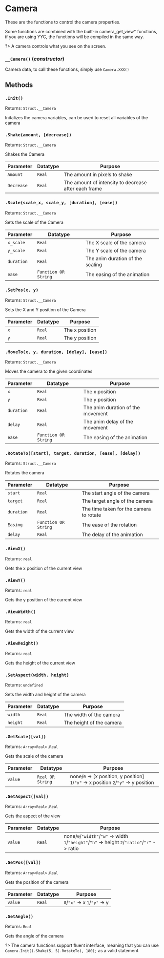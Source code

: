# Camera
These are the functions to control the camera properties.

Some functions are combined with the built-in camera_get_view* functions, if you are using YYC,
the functions will be compiled in the same way.

?> A camera controls what you see on the screen.

### `__Camera()` (*constructor*)

Camera data, to call these functions, simply use `Camera.XXX()`

**Methods**
---
### `.Init()` 
Returns: `Struct.__Camera`

Initalizes the camera variables, can be used to reset all variables of the camera

### `.Shake(amount, [decrease])` 
Returns: `Struct.__Camera`

Shakes the Camera

| Parameter | Datatype  | Purpose |
|-----------|-----------|---------|
|`Amount` |`Real` |The amount in pixels to shake |
|`Decrease` |`Real` |The amount of intensity to decrease after each frame |

### `.Scale(scale_x, scale_y, [duration], [ease])` 
Returns: `Struct.__Camera`

Sets the scale of the Camera

| Parameter | Datatype  | Purpose |
|-----------|-----------|---------|
|`x_scale` |`Real` |The X scale of the camera |
|`y_scale` |`Real` |The Y scale of the camera |
|`duration` |`Real` |The anim duration of the scaling |
|`ease` |`Function OR String` |The easing of the animation |

### `.SetPos(x, y)` 
Returns: `Struct.__Camera`

Sets the X and Y position of the Camera

| Parameter | Datatype  | Purpose |
|-----------|-----------|---------|
|`x` |`Real` |The x position |
|`y` |`Real` |The y position |

### `.MoveTo(x, y, duration, [delay], [ease])` 
Returns: `Struct.__Camera`

Moves the camera to the given coordinates

| Parameter | Datatype  | Purpose |
|-----------|-----------|---------|
|`x` |`Real` |The x position |
|`y` |`Real` |The y position |
|`duration` |`Real` |The anim duration of the movement |
|`delay` |`Real` |The anim delay of the movement |
|`ease` |`Function OR String` |The easing of the animation |

### `.RotateTo([start], target, duration, [ease], [delay])` 
Returns: `Struct.__Camera`

Rotates the camera

| Parameter | Datatype  | Purpose |
|-----------|-----------|---------|
|`start` |`Real` |The start angle of the camera |
|`target` |`Real` |The target angle of the camera |
|`duration` |`Real` |The time taken for the camera to rotate |
|`Easing` |`Function OR String` |The ease of the rotation |
|`delay` |`Real` |The delay of the animation |

### `.ViewX()` 
Returns: `real`

Gets the x position of the current view

### `.ViewY()` 
Returns: `real`

Gets the y position of the current view

### `.ViewWidth()` 
Returns: `real`

Gets the width of the current view

### `.ViewHeight()` 
Returns: `real`

Gets the height of the current view

### `.SetAspect(width, height)` 
Returns: `undefined`

Sets the width and height of the camera

| Parameter | Datatype  | Purpose |
|-----------|-----------|---------|
|`width` |`Real` |The width of the camera |
|`height` |`Real` |The height of the camera |

### `.GetScale([val])` 
Returns: `Array<Real>,Real`

Gets the scale of the camera

| Parameter | Datatype  | Purpose |
|-----------|-----------|---------|
|`value` |`Real OR String` |none/`0` -> [x position, y position] `1`/`"x"` -> x position `2`/`"y"` -> y position |

### `.GetAspect([val])` 
Returns: `Array<Real>,Real`

Gets the aspect of the view

| Parameter | Datatype  | Purpose |
|-----------|-----------|---------|
|`value` |`Real` |none/`0`/`"width"`/`"w"` -> width `1`/`"height"`/`"h"` -> height `2`/`"ratio"`/`"r"` -> ratio |

### `.GetPos([val])` 
Returns: `Array<Real>,Real`

Gets the position of the camera

| Parameter | Datatype  | Purpose |
|-----------|-----------|---------|
|`value` |`Real` |`0`/`"x"` -> x `1`/`"y"` -> y |

### `.GetAngle()` 
Returns: `Real`

Gets the angle of the camera

?> The camera functions support fluent interface, meaning that you can use `Camera.Init().Shake(5, 5).RotateTo(, 180);` as a valid statement.